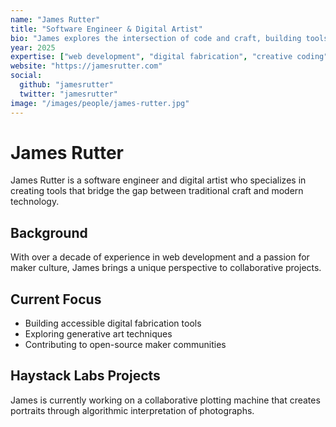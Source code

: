 ```yaml
---
name: "James Rutter"
title: "Software Engineer & Digital Artist"
bio: "James explores the intersection of code and craft, building tools that empower creative expression."
year: 2025
expertise: ["web development", "digital fabrication", "creative coding", "open source"]
website: "https://jamesrutter.com"
social:
  github: "jamesrutter"
  twitter: "jamesrutter"
image: "/images/people/james-rutter.jpg"
---
```


# James Rutter

James Rutter is a software engineer and digital artist who specializes in creating tools that bridge the gap between traditional craft and modern technology. 

## Background

With over a decade of experience in web development and a passion for maker culture, James brings a unique perspective to collaborative projects.

## Current Focus

- Building accessible digital fabrication tools
- Exploring generative art techniques
- Contributing to open-source maker communities

## Haystack Labs Projects

James is currently working on a collaborative plotting machine that creates portraits through algorithmic interpretation of photographs.